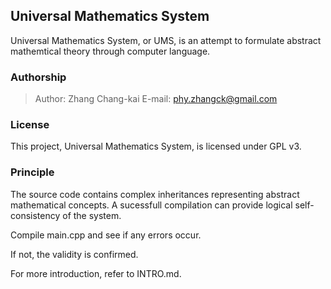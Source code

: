 ## Universal Mathematics System

Universal Mathematics System, or UMS, is an attempt to formulate abstract mathemtical theory through computer language.

### Authorship

> Author: Zhang Chang-kai
> E-mail: phy.zhangck@gmail.com

### License

This project, Universal Mathematics System, is licensed under GPL v3.

### Principle

The source code contains complex inheritances representing abstract mathematical concepts. A sucessfull compilation can provide logical self-consistency of the system.

Compile main.cpp and see if any errors occur.

If not, the validity is confirmed.

For more introduction, refer to INTRO.md.


